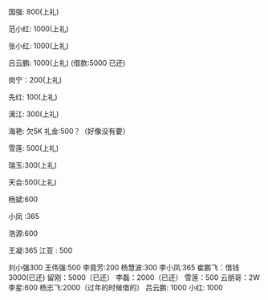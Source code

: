 国强: 800(上礼)

范小红: 1000(上礼)

张小红: 1000(上礼)

吕云鹏: 1000(上礼) (借款:5000 已还)




岗宁：200(上礼)

先红: 100(上礼)

漓江: 300(上礼)

海艳: 欠5K 礼金:500？（好像没有要）


雪莲: 500(上礼)

瑞玉:300(上礼)

天会:500(上礼)

杨斌:600

小凤 :365

浩源:600



王凝:365
江亚 : 500


刘小强300
王伟强:500
李竟芳:200
杨慧波:300
李小凤:365
崔鹏飞：借钱3000(已还)
留刚：5000（已还）
李磊：2000（已还）
雪莲：500
云朋哥：2W
李星:600
杨志飞:2000（过年的时候借的）
吕云鹏: 1000
小红: 1000



